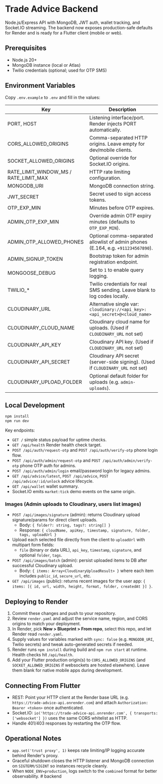 ﻿# Trade Advice Backend

Node.js/Express API with MongoDB, JWT auth, wallet tracking, and Socket.IO streaming. The backend now exposes production-safe defaults for Render and is ready for a Flutter client (mobile or web).

## Prerequisites

- Node.js 20+
- MongoDB instance (local or Atlas)
- Twilio credentials (optional; used for OTP SMS)

## Environment Variables

Copy `.env.example` to `.env` and fill in the values:

| Key | Description |
| --- | --- |
| PORT, HOST | Listening interface/port. Render injects PORT automatically. |
| CORS_ALLOWED_ORIGINS | Comma-separated HTTP origins. Leave empty for dev/mobile clients. |
| SOCKET_ALLOWED_ORIGINS | Optional override for Socket.IO origins. |
| RATE_LIMIT_WINDOW_MS / RATE_LIMIT_MAX | HTTP rate limiting configuration. |
| MONGODB_URI | MongoDB connection string. |
| JWT_SECRET | Secret used to sign access tokens. |
| OTP_EXP_MIN | Minutes before OTP expires. |
| ADMIN_OTP_EXP_MIN | Override admin OTP expiry minutes (defaults to `OTP_EXP_MIN`). |
| ADMIN_OTP_ALLOWED_PHONES | Optional comma-separated allowlist of admin phones (E.164, e.g. `+911234567890`). |
| ADMIN_SIGNUP_TOKEN | Bootstrap token for admin registration endpoint. |
| MONGOOSE_DEBUG | Set to `1` to enable query logging. |
| TWILIO_* | Twilio credentials for real SMS sending. Leave blank to log codes locally. |
| CLOUDINARY_URL | Alternative single var: `cloudinary://<api_key>:<api_secret>@<cloud_name>` |
| CLOUDINARY_CLOUD_NAME | Cloudinary cloud name for uploads. (Used if `CLOUDINARY_URL` not set) |
| CLOUDINARY_API_KEY | Cloudinary API key. (Used if `CLOUDINARY_URL` not set) |
| CLOUDINARY_API_SECRET | Cloudinary API secret (server-side signing). (Used if `CLOUDINARY_URL` not set) |
| CLOUDINARY_UPLOAD_FOLDER | Optional default folder for uploads (e.g. `admin-uploads`). |

## Local Development

```bash
npm install
npm run dev
```

Key endpoints:
- `GET /` simple status payload for uptime checks.
- `GET /api/health` Render health check target.
- `POST /api/auth/request-otp` and `POST /api/auth/verify-otp` phone login flow.
- `POST /api/auth/admin/request-otp` and `POST /api/auth/admin/verify-otp` phone OTP auth for admins.
- `POST /api/auth/admin/login` email/password login for legacy admins.
- `GET /api/advice/latest`, `POST /api/advice`, `POST /api/advice/:id/unlock` advice lifecycle.
- `GET /api/wallet` wallet summary.
- Socket.IO emits `market:tick` demo events on the same origin.

### Images (Admin uploads to Cloudinary, users list images)

- `POST /api/images/signature` (admin): returns Cloudinary upload signature/params for direct client uploads.
  - Body: `{ folder?: string, tags?: string[] }`
  - Response: `{ cloudName, apiKey, timestamp, signature, folder, tags, uploadUrl }`
- Upload each selected file directly from the client to `uploadUrl` with multipart form fields:
  - `file` (binary or data URL), `api_key`, `timestamp`, `signature`, and optional `folder`, `tags`.
- `POST /api/images/batch` (admin): persist uploaded items to DB after successful Cloudinary upload.
  - Body: `{ items: Array<CloudinaryUploadResult> }` where each item includes `public_id`, `secure_url`, etc.
- `GET /api/images` (public): returns recent images for the user app: `{ items: [{ id, url, width, height, format, folder, createdAt }] }`.

## Deploying to Render

1. Commit these changes and push to your repository.
2. Review `render.yaml` and adjust the service name, region, and CORS origins to match your deployment.
3. In Render, pick **New > Blueprint > From repo**, select this repo, and let Render read `render.yaml`.
4. Supply values for variables marked with `sync: false` (e.g. `MONGODB_URI`, Twilio secrets) and tweak auto-generated secrets if needed.
5. Render runs `npm install` during build and `npm run start` at runtime. Health checks hit `/api/health`.
6. Add your Flutter production origin(s) to `CORS_ALLOWED_ORIGINS` (and `SOCKET_ALLOWED_ORIGINS` if websockets are hosted elsewhere). Leave them blank for native mobile apps during development.

## Connecting From Flutter

- REST: Point your HTTP client at the Render base URL (e.g. `https://trade-advice-api.onrender.com`) and attach `Authorization: Bearer <token>` once authenticated.
- Socket.IO: `io('https://trade-advice-api.onrender.com', { transports: ['websocket'] })` uses the same CORS whitelist as HTTP.
- Handle 401/403 responses by restarting the OTP flow.

## Operational Notes

- `app.set('trust proxy', 1)` keeps rate limiting/IP logging accurate behind Render's proxy.
- Graceful shutdown closes the HTTP listener and MongoDB connection on `SIGTERM/SIGINT` so instances recycle cleanly.
- When `NODE_ENV=production`, logs switch to the `combined` format for better observability.
#   b a c k e n d  
 